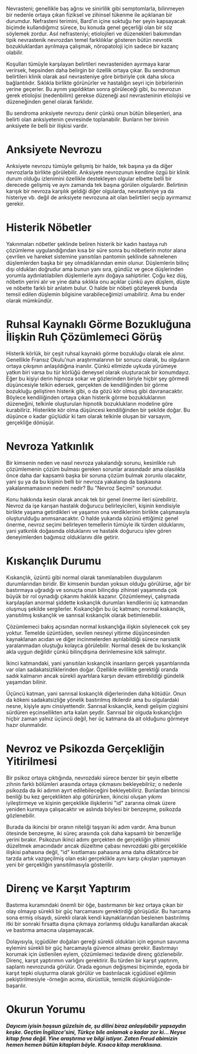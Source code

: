Nevrasteni; genellikle baş ağrısı ve sinirlilik gibi semptomlarla, bilinmeyen bir nedenle ortaya çıkan fiziksel ve zihinsel tükenme ile açıklanan bir durumdur.
Nefrasteni terimini, Bard'ın içine soktuğu her şeyin kapsayacak biçimde kullandığımız sürece, bu konuda genel geçerliği olan bir söz söylemek zordur.
Asıl nefrasteniyi; etiolojileri ve düzenekleri bakımından tipik nevrastenik nevrozdan temel farklılıklar gösteren bütün nevrotik bozukluklardan ayrılmaya çalışmak, nöropatoloji için sadece bir kazanç olabilir.

Koşulları tümüyle karşılayan belirtileri nevrasteniden ayırmaya karar verirsek, hepsinden daha belirgin bir özellik ortaya çıkar.
Bu sendromun belirtileri klinik olarak asıl nevrasteniye göre birbiriyle çok daha sıkıca bağlantılıdır.
Sıklıkla birlikte görünürler ve hastalığın seyri için birbirlerinin yerine geçerler.
Bu ayrım yapıldıktan sonra görüleceği gibi, bu nevrozun gerek etiolojisi (nedenbilim) gerekse düzeneği asıl nevrasteninin etiolojisi ve düzeneğinden genel olarak farklıdır.

Bu sendroma anksiyete nevrozu denir çünkü onun bütün bileşenleri, ana belirti olan anksiyetenin çevresinde toplanabilir.
Bunların her birinin anksiyete ile belli bir ilişkisi vardır.

# Anksiyete Nevrozu

Anksiyete nevrozu tümüyle gelişmiş bir halde, tek başına ya da diğer nevrozlarla birlikte görülebilir.
Anksiyete nevrozunun kendine özgü bir klinik durum olduğu izlenimini özellikle destekleyen olgular elbette belli bir derecede gelişmiş ve aynı zamanda tek başına görülen olgulardır.
Belirtinin karışık bir nevroza karşılık geldiği diğer olgularda, nevrasteniye ya da histeriye vb. değil de anksiyete nevrozuna ait olan belirtileri seçip ayırmamız gerekir.

# Histerik Nöbetler
Yakınmaları nöbetler şeklinde beliren histerik bir kadın hastaya ruh çözümleme uygulandığından kısa bir süre sonra bu nöbetlerin motor alana çevrilen ve hareket sistemine yansıtılan pantomin şeklinde sahnelenen düşlemlerden başka bir şey olmadıklarından emin olunur.
Düşlemlerin bilinç dışı oldukları doğrudur ama bunun yanı sıra, gündüz ve gece düşlerinden yorumla aydınlatılabilen düşlemlerle aynı doğaya sahiptirler.
Çoğu kez düş, nöbetin yerini alır ve yine daha sıklıkla onu açıklar çünkü aynı düşlem, düşte ve nöbette farklı bir anlatım bulur.
O halde bir nöbeti gözleyerek bunda temsil edilen düşlemin bilgisine varabileceğimizi umabiliriz.
Ama bu ender olarak mümkündür.

# Ruhsal Kaynaklı Görme Bozukluğuna İlişkin Ruh Çözümlemeci Görüş
Histerik körlük, bir çeşit ruhsal kaynaklı görme bozukluğu olarak ele alınır.
Genellikle Fransız Okulu'nun araştırmalarının bir sonucu olarak, bu olguların ortaya çıkışının anlaşıldığına inanılır.
Çünkü elimizde uykuda yürümeye yatkın biri varsa bu tür körlüğü deneysel olarak oluşturacak bir konumdayız.
Eğer bu kişiyi derin hipnoza sokar ve gözlerinden biriyle hiçbir şey görmedi düşüncesiyle telkin edersek, gerçekten de kendiliğinden bir görme bozukluğu geliştiren histerik gibi, o da gözü kör olmuş gibi davranacaktır.
Böylece kendiliğinden ortaya çıkan histerik görme bozukluklarının düzeneğini, telkinle oluşturulan hipnotik bozuklukların modeline göre kurabiliriz.
Histerikte kör olma düşüncesi kendiliğinden bir şekilde doğar.
Bu düşünce o kadar güçlüdür ki tam olarak telkinle oluşan bir varsayım, gerçekliğe dönüşür.

# Nevroza Yatkınlık
Bir kimsenin neden ve nasıl nevroza yakalandığı sorunu, kesinlikle ruh çözümlemenin çözüm bulması gereken sorunlar arasındadır ama olasılıkla önce daha dar kapsamlı başka bir soruna çözüm bulmak zorunlu olacaktır, yani şu ya da bu kişinin belli bir nevroza yakalanıp da başkasına yakalanmamasının nedeni nedir?
Bu "Nevroz Seçimi" sorunudur.

Konu hakkında kesin olarak ancak tek bir genel önerme ileri sürebiliriz.
Nevroz da işe karışan hastalık doğurucu belirleyicileri, kişinin kendisiyle birlikte yaşama getirdikleri ve yaşamın ona verdiklerinin birlikte çalışmasıyla oluşturulduğu anımsanacaktır.
O halde yukarıda sözünü ettiğimiz genel önerme, nevroz seçimi belirleyen temellerin tümüyle ilk türden olduklarını, yani yatkınlık doğasında olduklarını ve hastalık doğurucu işlev gören deneyimlerden bağımsız olduklarını dile getirir.

# Kıskançlık Durumu

Kıskançlık, üzüntü gibi normal olarak tanımlanabilen duygulanım durumlarından biridir.
Bir kimsenin bundan yoksun olduğu görülürse, ağır bir bastırmaya uğradığı ve sonuçta onun bilinçdışı zihinsel yaşamında çok büyük bir rol oynadığı çıkarımı haklılık kazanır.
Çözümlemeyi, çalışmada karşılaşılan anormal şiddette kıskançlık durumları kendilerini üç katmandan oluşmuş şekilde sergilerler.
Kıskançlığın bu üç katmanı; normal kıskançlık, yansıtılmış kıskançlık ve sanrısal kıskançlık olarak betimlenebilir.

Çözümlemeci bakış açısından normal kıskançlığa ilişkin söylenecek çok şey yoktur.
Temelde üzüntüden, sevilen nesneyi yitirme düşüncesinden kaynaklanan acıdan ve diğer incinmelerden ayrılabildiği sürece narsistik yaralanmadan oluştuğu kolayca görülebilir.
Normal desek de bu kıskançlık akla uygun değildir çünkü bilinçdışına derinlemesine kök salmıştır.

İkinci katmandaki, yani yansıtılan kıskançlık insanların gerçek yaşantılarında var olan sadakatsizliklerinden doğar.
Özellikle evlilikte gerektiği oranda sadık kalmanın ancak sürekli ayartılara karşın devam ettirebildiği gündelik yaşamdan bilinir.

Üçüncü katman, yani sanrısal kıskançlık diğerlerinden daha kötüdür.
Onun da kökeni sadakatsizliğe yönelik bastırılmış itkilerdir ama bu olgulardaki nesne, kişiyle aynı cinsiyettendir.
Sanrısal kıskançlık, kendi gelişim çizgisini sürdüren eşcinsellikten arta kalan şeydir.
Sanrısal bir olguda kıskançlığın hiçbir zaman yalnız üçüncü değil, her üç katmana da ait olduğunu görmeye hazır olunmalıdır.

# Nevroz ve Psikozda Gerçekliğin Yitirilmesi
Bir psikoz ortaya çıktığında, nevrozdaki sürece benzer bir şeyin elbette zihnin farklı bölümleri arasında ortaya çıkmasını bekleyebilriiz; o nedenle psikozda da iki adımın ayırt edilebileceğini bekleyebiliriz.
Bunlardan birincisi benliği bu kez gerçeklikten alıp götürürken, ikincisi oluşan yıkımı iyileştirmeye ve kişinin gerçeklikle ilişkilerini "id" zararına olmak üzere yeniden kurmaya çalışacaktır ve aslında böylesi bir benzeşme, psikozda gözlenebilir.

Burada da ikincisi bir oranın niteliği taşıyan iki adım vardır.
Ama bunun ötesinde benzeşme, iki süreç arasında çok daha kapsamlı bir benzerliğe yerini bırakır.
Psikozun ikinci adımı gerçekten de gerçekliğin yitimini düzeltmek amacındadır ancak düzeltme çabası nevrozdaki gibi gerçeklikle ilişkisi pahasına değil, "id" kısıtlaması pahasına ama daha diktatörce bir tarzda artık vazgeçilmiş olan eski gerçeklikle aynı karşı çıkışları yapmayan yeni bir gerçekliğin yansıtılmasıyla gösterilir.

# Direnç ve Karşıt Yaptırım
Bastırma kuramındaki önemli bir öğe, bastırmanın bir kez ortaya çıkan bir olay olmayıp sürekli bir güç harcamasını gerektirdiği görüşüdür.
Bu harcama sona ermiş olsaydı, sürekli olarak kendi kaynaklarından beslenen bastırılmış itki bir sonraki fırsatta dışına çıkmaya zorlanmış olduğu kanallardan akacak ve bastırma amacına ulaşamayacak.

Dolayısıyla, içgüdüler doğaları gereği sürekli oldukları için egonun savunma eylemini sürekli bir güç harcamayla güvence alması gerekir.
Bastırmayı korumak için üstlenilen eylem, çözümlemeci tedavide direnç gözlenebilir.
Direnç, karşıt yaptırımın varlığını gerektirir.
Bu türden bir karşıt yaptırım, saplantı nevrozunda görülür.
Orada egonun değişmesi biçiminde, egoda bir karşıt tepki oluşturma olarak görülür ve bastırılacak içgüdüsel eğilimin pekiştirilmesiyle -örneğin acıma, dürüstlük, temizlik düşkünlüğünde- başarılır.

# Okurun Yorumu
***Dayıcım iyisin hoşsun güzelsin de, şu dilini biraz anlaşılabilir yapsaydın keşke. Geçtim İngilizce'sini, Türkçe bile anlamak o kadar zor ki...
Neyse kitap fena değil. Yine araştırma ve bilgi istiyor. Zaten Freud abimizin hemen hemen bütün kitapları böyle.
Kısaca kitap meraklısına.***

